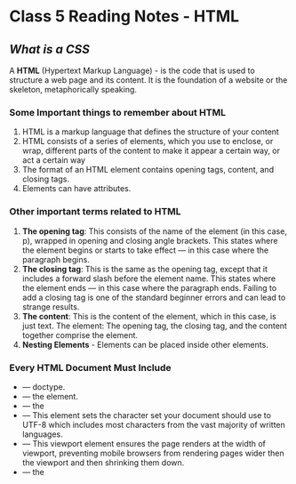 # Class 5 Reading Notes - HTML

## ***What is a CSS***

A **HTML** (Hypertext Markup Language) - is the code that is used to structure a web page and its content. It is the foundation of a website or the skeleton, metaphorically speaking.

### Some Important things to remember about **HTML**

1. HTML is a markup language that defines the structure of your content
2. HTML consists of a series of elements, which you use to enclose, or wrap, different parts of the content to make it appear a certain way, or act a certain way
3. The format of an HTML element contains opening tags, content, and closing tags.
4. Elements can have attributes.

### Other important terms related to HTML

1. **The opening tag**: This consists of the name of the element (in this case, p), wrapped in opening and closing angle brackets. This states where the element begins or starts to take effect — in this case where the paragraph begins.
2. **The closing tag**: This is the same as the opening tag, except that it includes a forward slash before the element name. This states where the element ends — in this case where the paragraph ends. Failing to add a  closing tag is one of the standard beginner errors and can lead to strange results.
3. **The content**: This is the content of the element, which in this case, is just text.
The element: The opening tag, the closing tag, and the content together comprise the element.
4. **Nesting Elements** - Elements can be placed inside other elements.

### Every HTML Document Must Include

- <!DOCTYPE html> — doctype.
-  <html></html> — the <html> element.
- <head></head> — the <head>
- <meta charset="utf-8"> — This element sets the character set your document should use to UTF-8 which includes most characters from the vast majority of written languages.
- <meta name="viewport" content="width=device-width"> — This viewport element ensures the page renders at the width of viewport, preventing mobile browsers from rendering pages wider then the viewport and then shrinking them down.
- <title></title> — the <title> element. This sets the title of your page, which is the title that appears in the browser tab the page is loaded in. It is also used to describe the page when you bookmark/favorite it.
<body></body> — the <body> element. This contains all the content that you want to show to web users when they visit your page, whether that's text, images, videos, games, playable audio tracks, or whatever else.

For some valuable resources related to the HTML or to learn more, feel free to check out the websites listed below:

1. [HTML Basics - Mozilla](https://developer.mozilla.org/en-US/docs/Learn/Getting_started_with_the_web/HTML_basics)

2. [Semantics - Mozilla](https://developer.mozilla.org/en-US/docs/Glossary/Semantics)